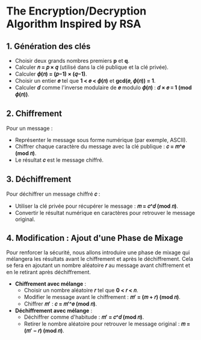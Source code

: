 # The Encryption/Decryption Algorithm Inspired by RSA
## **1. Génération des clés**
- Choisir deux grands nombres premiers **p** et **q**.
- Calculer **𝑛 = 𝑝 × 𝑞** (utilisé dans la clé publique et la clé privée).
- Calculer **𝜙(𝑛) = (𝑝−1) × (𝑞−1)**.
- Choisir un entier **𝑒** tel que **1 < 𝑒 < 𝜙(𝑛)** et **gcd(𝑒, 𝜙(𝑛)) = 1**.
- Calculer **𝑑** comme l'inverse modulaire de **𝑒** modulo **𝜙(𝑛)** : **𝑑 × 𝑒 ≡ 1 (mod 𝜙(𝑛))**.

## **2. Chiffrement**
Pour un message :
- Représenter le message sous forme numérique (par exemple, ASCII).
- Chiffrer chaque caractère du message avec la clé publique : **𝑐 = 𝑚^𝑒 (mod 𝑛)**.
- Le résultat **𝑐** est le message chiffré.

## **3. Déchiffrement**
Pour déchiffrer un message chiffré **𝑐** :
- Utiliser la clé privée pour récupérer le message : **𝑚 = 𝑐^𝑑 (mod 𝑛)**.
- Convertir le résultat numérique en caractères pour retrouver le message original.

## **4. Modification : Ajout d'une Phase de Mixage**
Pour renforcer la sécurité, nous allons introduire une phase de mixage qui mélangera les résultats avant le chiffrement et après le déchiffrement. Cela se fera en ajoutant un nombre aléatoire **𝑟** au message avant chiffrement et en le retirant après déchiffrement.
- **Chiffrement avec mélange** :
  - Choisir un nombre aléatoire **𝑟** tel que **0 < 𝑟 < 𝑛**.
  - Modifier le message avant le chiffrement : **𝑚′ = (𝑚 + 𝑟) (mod 𝑛)**.
  - Chiffrer **𝑚′** :   **𝑐 = 𝑚′^𝑒 (mod 𝑛)**.
- **Déchiffrement avec mélange** :
  - Déchiffrer comme d'habitude : **𝑚′ = 𝑐^𝑑 (mod 𝑛)**.
  - Retirer le nombre aléatoire pour retrouver le message original : **𝑚 = (𝑚′ − 𝑟) (mod 𝑛)**.
